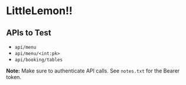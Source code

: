 # LittleLemon!!

## APIs to Test

- `api/menu`
- `api/menu/<int:pk>`
- `api/booking/tables`

**Note:** Make sure to authenticate API calls. See `notes.txt` for the Bearer token.


